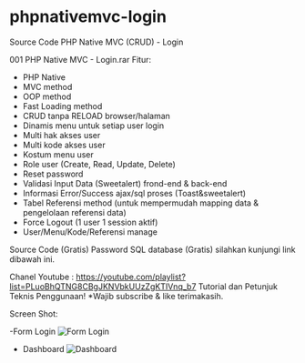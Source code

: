 # phpnativemvc-login
Source Code PHP Native MVC (CRUD) - Login

001 PHP Native MVC - Login.rar
Fitur:
- PHP Native
- MVC method
- OOP method
- Fast Loading method
- CRUD tanpa RELOAD browser/halaman
- Dinamis menu untuk setiap user login
- Multi hak akses user
- Multi kode akses user
- Kostum menu user
- Role user (Create, Read, Update, Delete)
- Reset password
- Validasi Input Data (Sweetalert) frond-end & back-end
- Informasi Error/Success ajax/sql proses (Toast&sweetalert)
- Tabel Referensi method (untuk mempermudah mapping data & pengelolaan referensi data)
- Force Logout (1 user 1 session aktif)
- User/Menu/Kode/Referensi manage

Source Code (Gratis)
Password SQL database (Gratis) silahkan kunjungi link dibawah ini.

Chanel Youtube : 
https://youtube.com/playlist?list=PLuoBhQTNG8CBgJKNVbkUUzZgKTIVnq_b7
Tutorial dan Petunjuk Teknis Penggunaan!
*Wajib subscribe & like terimakasih.

Screen Shot:

-Form Login
![Form Login](https://user-images.githubusercontent.com/36695013/185781375-7da1133d-d8d8-4053-8864-dd0890dabcbd.png)

- Dashboard
![Dashboard](https://user-images.githubusercontent.com/36695013/185781458-cb029ede-98c1-4e9d-9448-a38ecf5324be.png)
